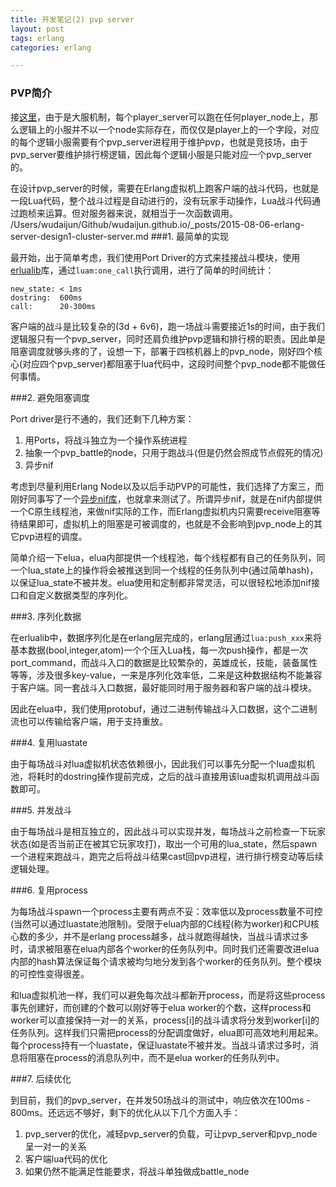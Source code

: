 ```yaml
---
title: 开发笔记(2) pvp server
layout: post
tags: erlang
categories: erlang

---
```


### PVP简介

接[这里](http://wudaijun.com/2015/08/erlang-server-design1/)，由于是大服机制，每个player_server可以跑在任何player_node上，那么逻辑上的小服并不以一个node实际存在，而仅仅是player上的一个字段，对应的每个逻辑小服需要有个pvp_server进程用于维护pvp，也就是竞技场，由于pvp_server要维护排行榜逻辑，因此每个逻辑小服是只能对应一个pvp_server的。

<!--more-->

在设计pvp_server的时候，需要在Erlang虚拟机上跑客户端的战斗代码，也就是一段Lua代码，整个战斗过程是自动进行的，没有玩家手动操作，Lua战斗代码通过跑桢来运算。但对服务器来说，就相当于一次函数调用。
/Users/wudaijun/Github/wudaijun.github.io/_posts/2015-08-06-erlang-server-design1-cluster-server.md
###1. 最简单的实现

最开始，出于简单考虑，我们使用Port Driver的方式来挂接战斗模块，使用[erlualib](https://github.com/Motiejus/erlualib)库，通过`luam:one_call`执行调用，进行了简单的时间统计：

	new_state: < 1ms
	dostring:  600ms
	call:	   20-300ms
	
客户端的战斗是比较复杂的(3d + 6v6)，跑一场战斗需要接近1s的时间，由于我们逻辑服只有一个pvp_server，同时还肩负维护pvp逻辑和排行榜的职责。因此单是阻塞调度就够头疼的了，设想一下，部署于四核机器上的pvp_node，刚好四个核心(对应四个pvp_server)都阻塞于lua代码中，这段时间整个pvp_node都不能做任何事情。

###2. 避免阻塞调度

Port driver是行不通的，我们还剩下几种方案：

1. 用Ports，将战斗独立为一个操作系统进程
2. 抽象一个pvp_battle的node，只用于跑战斗(但是仍然会照成节点假死的情况)
3. 异步nif

考虑到尽量利用Erlang Node以及以后手动PVP的可能性，我们选择了方案三，而刚好同事写了一个[异步nif库](https://github.com/zhuoyikang/elua)，也就拿来测试了。所谓异步nif，就是在nif内部提供一个C原生线程池，来做nif实际的工作，而Erlang虚拟机内只需要receive阻塞等待结果即可，虚拟机上的阻塞是可被调度的，也就是不会影响到pvp_node上的其它pvp进程的调度。

简单介绍一下elua，elua内部提供一个线程池，每个线程都有自己的任务队列，同一个lua_state上的操作将会被推送到同一个线程的任务队列中(通过简单hash)，以保证lua_state不被并发。elua使用和定制都非常灵活，可以很轻松地添加nif接口和自定义数据类型的序列化。

###3. 序列化数据

在erlualib中，数据序列化是在erlang层完成的，erlang层通过`lua:push_xxx`来将基本数据(bool,integer,atom)一个个压入Lua栈，每一次push操作，都是一次port_command，而战斗入口的数据是比较繁杂的，英雄成长，技能，装备属性等等，涉及很多key-value，一来是序列化效率低，二来是这种数据结构不能兼容于客户端。同一套战斗入口数据，最好能同时用于服务器和客户端的战斗模块。

因此在elua中，我们使用protobuf，通过二进制传输战斗入口数据，这个二进制流也可以传输给客户端，用于支持重放。

###4. 复用luastate

由于每场战斗对lua虚拟机状态依赖很小，因此我们可以事先分配一个lua虚拟机池，将耗时的dostring操作提前完成，之后的战斗直接用该lua虚拟机调用战斗函数即可。

###5. 并发战斗

由于每场战斗是相互独立的，因此战斗可以实现并发，每场战斗之前检查一下玩家状态(如是否当前正在被其它玩家攻打)，取出一个可用的lua_state，然后spawn一个进程来跑战斗，跑完之后将战斗结果cast回pvp进程，进行排行榜变动等后续逻辑处理。

###6. 复用process

为每场战斗spawn一个process主要有两点不妥：效率低以及process数量不可控(当然可以通过luastate池限制)。受限于elua内部的C线程(称为worker)和CPU核心数的多少，并不是erlang process越多，战斗就跑得越快，当战斗请求过多时，请求被阻塞在elua内部各个worker的任务队列中。同时我们还需要改进elua内部的hash算法保证每个请求被均匀地分发到各个worker的任务队列。整个模块的可控性变得很差。

和lua虚拟机池一样，我们可以避免每次战斗都新开process，而是将这些process事先创建好，而创建的个数可以刚好等于elua worker的个数，这样process和worker可以直接保持一对一的关系，process[i]的战斗请求将分发到worker[i]的任务队列。这样我们只需把process的分配调度做好，elua即可高效地利用起来。每个process持有一个luastate，保证luastate不被并发。当战斗请求过多时，消息将阻塞在process的消息队列中，而不是elua worker的任务队列中。

###7. 后续优化

到目前，我们的pvp_server，在并发50场战斗的测试中，响应依次在100ms - 800ms。还远远不够好，剩下的优化从以下几个方面入手：

1. pvp_server的优化，减轻pvp_server的负载，可让pvp_server和pvp_node呈一对一的关系
2. 客户端lua代码的优化
3. 如果仍然不能满足性能要求，将战斗单独做成battle_node
